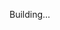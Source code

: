 Building...

<!-- 
Fazer função que pega os posts da comunidade por parametro
Fazer função para fazer nova requisição quando postar
Fazer função de like
Usar swr para consumir posts
Refatorar para tudo em inglês
-->

<!-- npm i -g yarn

npm i = yarn
npm i 'biblioteca' = yarn add 'biblioteca'
npm run dev = yarn dev  -->

